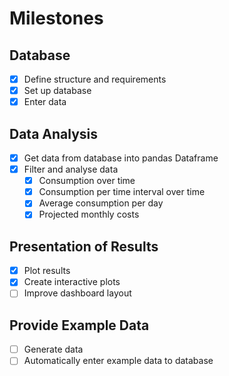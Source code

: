 # Milestones
## Database
- [x] Define structure and requirements
- [x] Set up database
- [x] Enter data

## Data Analysis
- [x] Get data from database into pandas Dataframe
- [x] Filter and analyse data
  - [x] Consumption over time
  - [x] Consumption per time interval over time
  - [x] Average consumption per day
  - [x] Projected monthly costs

## Presentation of Results
- [x] Plot results
- [x] Create interactive plots
- [ ] Improve dashboard layout

## Provide Example Data
- [ ] Generate data
- [ ] Automatically enter example data to database
